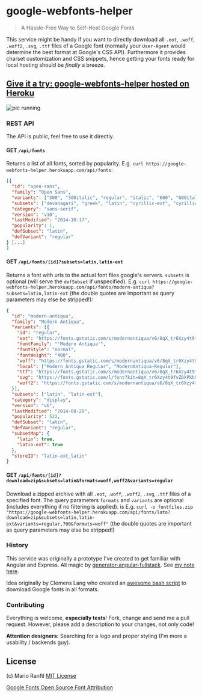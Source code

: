 # google-webfonts-helper
> A Hassle-Free Way to Self-Host Google Fonts

This service might be handy if you want to directly download all `.eot`, `.woff`, `.woff2`, `.svg`, `.ttf` files of a Google font (normally your `User-Agent` would determine the best format at Google's CSS API). Furthermore it provides charset customization and CSS snippets, hence getting your fonts ready for local hosting should be *finally* a breeze.

## [Give it a try: google-webfonts-helper hosted on Heroku](https://google-webfonts-helper.herokuapp.com)

![pic running](http://mranftl.com/static/apps/google-webfonts-helper/full_view.png)

### REST API
The API is public, feel free to use it directly.

#### GET `/api/fonts`
Returns a list of all fonts, sorted by popularity. E.g. `curl https://google-webfonts-helper.herokuapp.com/api/fonts`:
```json
[{
  "id": "open-sans",
  "family": "Open Sans",
  "variants": ["300", "300italic", "regular", "italic", "600", "600italic", "700", "700italic", "800", "800italic"],
  "subsets": ["devanagari", "greek", "latin", "cyrillic-ext", "cyrillic", "greek-ext", "vietnamese", "latin-ext"],
  "category": "sans-serif",
  "version": "v10",
  "lastModified": "2014-10-17",
  "popularity": 1,
  "defSubset": "latin",
  "defVariant": "regular"
} [...]
]
```

#### GET `/api/fonts/[id]?subsets=latin,latin-ext`
Returns a font with urls to the actual font files google's servers. `subsets` is optional (will serve the `defSubset` if unspecified).  E.g. `curl https://google-webfonts-helper.herokuapp.com/api/fonts/modern-antiqua?subsets=latin,latin-ext` (the double quotes are important as query parameters may else be stripped!):

```json
{
  "id": "modern-antiqua",
  "family": "Modern Antiqua",
  "variants": [{
    "id": "regular",
    "eot": "https://fonts.gstatic.com/s/modernantiqua/v6/8qX_tr6Xzy4t9fvZDXPkhzThM-TJeMvVB0dIsYy4U7E.eot",
    "fontFamily": "'Modern Antiqua'",
    "fontStyle": "normal",
    "fontWeight": "400",
    "woff": "https://fonts.gstatic.com/s/modernantiqua/v6/8qX_tr6Xzy4t9fvZDXPkh1bbnkJREviNM815YSrb1io.woff",
    "local": ["Modern Antiqua Regular", "ModernAntiqua-Regular"],
    "ttf": "https://fonts.gstatic.com/s/modernantiqua/v6/8qX_tr6Xzy4t9fvZDXPkhxr_S_FdaWWVbb1LgBbjq4o.ttf",
    "svg": "https://fonts.gstatic.com/l/font?kit=8qX_tr6Xzy4t9fvZDXPkh0sAoW0rAsWAgyWthbXBUKs#ModernAntiqua",
    "woff2": "https://fonts.gstatic.com/s/modernantiqua/v6/8qX_tr6Xzy4t9fvZDXPkh08GHjg64nS_BBLu6wRo0k8.woff2"
  }],
  "subsets": ["latin", "latin-ext"],
  "category": "display",
  "version": "v6",
  "lastModified": "2014-08-28",
  "popularity": 522,
  "defSubset": "latin",
  "defVariant": "regular",
  "subsetMap": {
    "latin": true,
    "latin-ext": true
  },
  "storeID": "latin-ext_latin"
}
```

#### GET `/api/fonts/[id]?download=zip&subsets=latin&formats=woff,woff2&variants=regular`

Download a zipped archive with all `.eot`, `.woff`, `.woff2`, `.svg`, `.ttf` files of a specified font. The query parameters `formats` and `variants` are optional (includes everything if no filtering is applied). is E.g. `curl -o fontfiles.zip "https://google-webfonts-helper.herokuapp.com/api/fonts/lato?download=zip&subsets=latin,latin-ext&variants=regular,700&formats=woff"` (the double quotes are important as query parameters may else be stripped!)

### History

This service was originally a prototype I've created to get familiar with Angular and Express. All magic by [generator-angular-fullstack](https://github.com/DaftMonk/generator-angular-fullstack). See [my note here](http://mranftl.com/2014/12/23/self-hosting-google-web-fonts/).

Idea originally by Clemens Lang who created an [awesome bash script](https://neverpanic.de/blog/2014/03/19/downloading-google-web-fonts-for-local-hosting/) to download Google fonts in all formats.

### Contributing

Everything is welcome, **especially tests**! Fork, change and send me a pull request. However, please add a description to your changes, not only code!

**Attention designers:** Searching for a logo and proper styling (I'm more a usability / backends guy).

## License
(c) Mario Ranftl
[MIT License](http://majodev.mit-license.org/)

[Google Fonts Open Source Font Attribution](https://fonts.google.com/attribution)